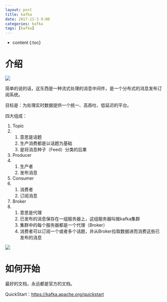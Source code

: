 ```yaml
---
layout: post
title: kafka
date: 2017-11-3 9:00
categories: kafka
tags: [kafka]
---
```


* content
{:toc} 
# 介绍

![](https://ws4.sinaimg.cn/large/006tNc79ly1fl6h5dv12mj30tp0oz40n.jpg)

简单的说的话，这东西是一种流式处理的消息中间件，是一个分布式的消息发布订阅系统。

目标是：为处理实时数据提供一个统一、高吞吐、低延迟的平台。

四大组成：

1. Topic
2. 1. 意思是话题
   2. 生产消费都是以话题为基础
   3. 是将消息种子（Feed）分类的后果
3. Producer
4. 1. 生产者
   2. 发布消息
5. Consumer
6. 1. 消费者
   2. 订阅消息
7. Broker
8. 1. 意思是代理
   2. 已发布的消息保存在一组服务器上，这组服务器叫做kafka集群
   3. 集群中的每个服务器都是一个代理（Broker）
   4. 消费者可以订阅一个或者多个话题，并从Broker拉取数据进而消费这些已发布的消息

![](https://ws3.sinaimg.cn/large/006tNc79ly1fl6h5hrdlgj30760500sr.jpg)

# 如何开始

最好的文档，永远都是官方的文档。

QuickStart：https://kafka.apache.org/quickstart